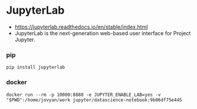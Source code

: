 # JupyterLab
- https://jupyterlab.readthedocs.io/en/stable/index.html
- JupyterLab is the next-generation web-based user interface for Project Jupyter. 


### pip
```
pip install jupyterlab
```


### docker
```
docker run --rm -p 10000:8888 -e JUPYTER_ENABLE_LAB=yes -v "$PWD":/home/jovyan/work jupyter/datascience-notebook:9b06df75e445
```